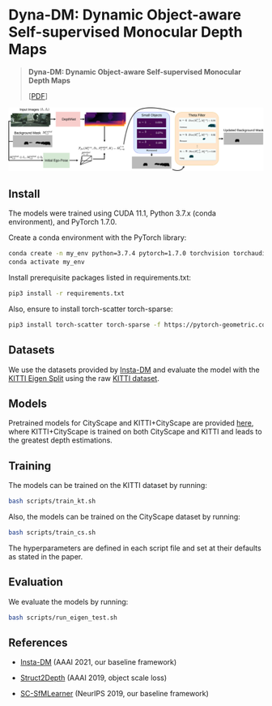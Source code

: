 # Dyna-DM: Dynamic Object-aware Self-supervised Monocular Depth Maps


 >**Dyna-DM: Dynamic Object-aware Self-supervised Monocular Depth Maps**
 >
 >[[PDF](https://arxiv.org/pdf/2206.03799.pdf)]


<p align="center">
  <img src="./misc/arch.png"/>
</p>

## Install

The models were trained using CUDA 11.1, Python 3.7.x (conda environment), and PyTorch 1.7.0.

Create a conda environment with the PyTorch library:

```bash
conda create -n my_env python=3.7.4 pytorch=1.7.0 torchvision torchaudio cudatoolkit=11.1 -c pytorch -c nvidia
conda activate my_env
```

Install prerequisite packages listed in requirements.txt:

```bash
pip3 install -r requirements.txt
```

Also, ensure to install torch-scatter torch-sparse:
```bash
pip3 install torch-scatter torch-sparse -f https://pytorch-geometric.com/whl/torch-1.7.0+cu110.html
```

## Datasets

We use the datasets provided by [Insta-DM](https://github.com/SeokjuLee/Insta-DM) and evaluate the model with the [KITTI Eigen Split](https://arxiv.org/abs/1406.2283) using the raw [KITTI dataset](http://www.cvlibs.net/download.php?file=raw_data_downloader.zip). 

## Models

Pretrained models for CityScape and KITTI+CityScape are provided [here](), where KITTI+CityScape is trained on both CityScape and KITTI and leads to the greatest depth estimations.

## Training

The models can be trained on the KITTI dataset by running:

```bash
bash scripts/train_kt.sh
```

Also, the models can be trained on the CityScape dataset by running:

```bash
bash scripts/train_cs.sh
```

The hyperparameters are defined in each script file and set at their defaults as stated in the paper.

## Evaluation

We evaluate the models by running:

```bash
bash scripts/run_eigen_test.sh
```

## References
 
* [Insta-DM](https://github.com/SeokjuLee/Insta-DM) (AAAI 2021, our baseline framework)

* [Struct2Depth](https://github.com/tensorflow/models/blob/archive/research/struct2depth) (AAAI 2019, object scale loss)

* [SC-SfMLearner](https://github.com/JiawangBian/SC-SfMLearner-Release) (NeurIPS 2019, our baseline framework)


 

